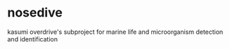 # nosedive
kasumi overdrive's subproject for marine life and microorganism detection and identification
